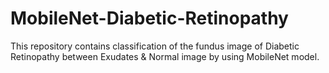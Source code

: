 # MobileNet-Diabetic-Retinopathy
This repository contains classification of the fundus image of Diabetic Retinopathy between Exudates & Normal image by using MobileNet model.
